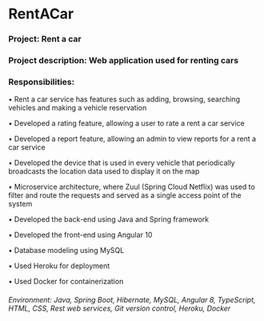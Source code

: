 # RentACar

### Project: Rent a car

### Project description: Web application used for renting cars

### Responsibilities: 

•	Rent a car service has features such as adding, browsing, searching vehicles and making a vehicle reservation 

•	Developed a rating feature, allowing a user to rate a rent a car service 

•	Developed a report feature, allowing an admin to view reports for a rent a car service

•	Developed  the device that is used in every vehicle that periodically broadcasts the location data used to display it on the map

•	Microservice architecture, where Zuul (Spring Cloud Netflix) was used to filter and route the requests and served as a single access point of the system

•	Developed the back-end using Java and Spring framework

•	Developed the front-end using Angular 10

•	Database modeling using MySQL

•	Used Heroku for deployment

•	Used Docker for containerization


###### Environment: Java, Spring Boot, Hibernate, MySQL, Angular 8, TypeScript, HTML, CSS, Rest web services, Git version control, Heroku, Docker
